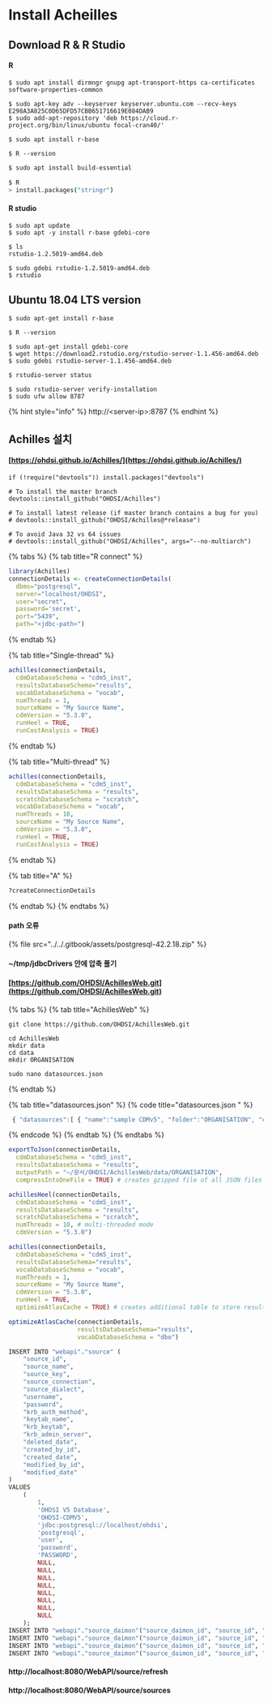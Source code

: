 # Install Acheilles

## Download R & R Studio

#### R

```
$ sudo apt install dirmngr gnupg apt-transport-https ca-certificates software-properties-common

$ sudo apt-key adv --keyserver keyserver.ubuntu.com --recv-keys E298A3A825C0D65DFD57CBB651716619E084DAB9
$ sudo add-apt-repository 'deb https://cloud.r-project.org/bin/linux/ubuntu focal-cran40/'

$ sudo apt install r-base

$ R --version
```

```bash
$ sudo apt install build-essential

$ R
> install.packages("stringr")
```

#### R studio

```text
$ sudo apt update
$ sudo apt -y install r-base gdebi-core

$ ls
rstudio-1.2.5019-amd64.deb

$ sudo gdebi rstudio-1.2.5019-amd64.deb
$ rstudio
```

## Ubuntu 18.04 LTS version

```text
$ sudo apt-get install r-base

$ R --version

$ sudo apt-get install gdebi-core
$ wget https://download2.rstudio.org/rstudio-server-1.1.456-amd64.deb
$ sudo gdebi rstudio-server-1.1.456-amd64.deb

$ rstudio-server status

$ sudo rstudio-server verify-installation
$ sudo ufw allow 8787
```

{% hint style="info" %}
http://&lt;server-ip&gt;:8787
{% endhint %}

## Achilles 설치 

#### [https://ohdsi.github.io/Achilles/](https://ohdsi.github.io/Achilles/)

```text
if (!require("devtools")) install.packages("devtools")

# To install the master branch
devtools::install_github("OHDSI/Achilles")

# To install latest release (if master branch contains a bug for you)
# devtools::install_github("OHDSI/Achilles@*release")  

# To avoid Java 32 vs 64 issues 
# devtools::install_github("OHDSI/Achilles", args="--no-multiarch")  
```

{% tabs %}
{% tab title="R connect" %}
```r
library(Achilles)
connectionDetails <- createConnectionDetails(
  dbms="postgresql", 
  server="localhost/OHDSI", 
  user="secret", 
  password='secret', 
  port="5439",
  path="<jdbc-path>")
```
{% endtab %}

{% tab title="Single-thread" %}
```r
achilles(connectionDetails, 
  cdmDatabaseSchema = "cdm5_inst", 
  resultsDatabaseSchema="results",
  vocabDatabaseSchema = "vocab",
  numThreads = 1,
  sourceName = "My Source Name", 
  cdmVersion = "5.3.0",
  runHeel = TRUE,
  runCostAnalysis = TRUE)
```
{% endtab %}

{% tab title="Multi-thread" %}
```r
achilles(connectionDetails, 
  cdmDatabaseSchema = "cdm5_inst", 
  resultsDatabaseSchema = "results",
  scratchDatabaseSchema = "scratch",
  vocabDatabaseSchema = "vocab",
  numThreads = 10,
  sourceName = "My Source Name", 
  cdmVersion = "5.3.0",
  runHeel = TRUE,
  runCostAnalysis = TRUE)
```
{% endtab %}

{% tab title="A" %}
```r
?createConnectionDetails
```
{% endtab %}
{% endtabs %}

#### path 오류 

{% file src="../../.gitbook/assets/postgresql-42.2.18.zip" %}

#### ~/tmp/jdbcDrivers 안에 압축 풀기 



#### [https://github.com/OHDSI/AchillesWeb.git](https://github.com/OHDSI/AchillesWeb.git)

{% tabs %}
{% tab title="AchillesWeb" %}
```text
git clone https://github.com/OHDSI/AchillesWeb.git

cd AchillesWeb
mkdir data
cd data
mkdir ORGANISATION

sudo nano datasources.json

```
{% endtab %}

{% tab title="datasources.json" %}
{% code title="datasources.json " %}
```javascript
 { "datasources":[ { "name":"sample CDMv5", "folder":"ORGANISATION", "cdmVersion": 5 } ] } 

```
{% endcode %}
{% endtab %}
{% endtabs %}

```r
exportToJson(connectionDetails, 
  cdmDatabaseSchema = "cdm5_inst", 
  resultsDatabaseSchema = "results", 
  outputPath = "~/문서/OHDSI/AchillesWeb/data/ORGANISATION", 
  compressIntoOneFile = TRUE) # creates gzipped file of all JSON files
```

```r
achillesHeel(connectionDetails, 
  cdmDatabaseSchema = "cdm5_inst", 
  resultsDatabaseSchema = "results", 
  scratchDatabaseSchema = "scratch",
  numThreads = 10, # multi-threaded mode
  cdmVersion = "5.3.0")
```

```r
achilles(connectionDetails, 
  cdmDatabaseSchema = "cdm5_inst", 
  resultsDatabaseSchema="results",
  vocabDatabaseSchema = "vocab",
  numThreads = 1,
  sourceName = "My Source Name", 
  cdmVersion = "5.3.0",
  runHeel = TRUE,
  optimizeAtlasCache = TRUE) # creates additional table to store results for Atlas cache
```

```r
optimizeAtlasCache(connectionDetails,
                   resultsDatabaseSchema="results",
                   vocabDatabaseSchema = "dbo")   
```

```r
INSERT INTO "webapi"."source" (
    "source_id",
    "source_name",
    "source_key",
    "source_connection",
    "source_dialect",
    "username",
    "password",
    "krb_auth_method",
    "keytab_name",
    "krb_keytab",
    "krb_admin_server",
    "deleted_date",
    "created_by_id",
    "created_date",
    "modified_by_id",
    "modified_date" 
)
VALUES
    (
        1,
        'OHDSI V5 Database',
        'OHDSI-CDMV5',
        'jdbc:postgresql://localhost/ohdsi',
        'postgresql',
        'user',
        'password',
        'PASSWORD',
        NULL,
        NULL,
        NULL,
        NULL,
        NULL,
        NULL,
        NULL,
        NULL 
    );
INSERT INTO "webapi"."source_daimon"("source_daimon_id", "source_id", "daimon_type", "table_qualifier", "priority") VALUES (1, 1, 0, 'cdm', 2);
INSERT INTO "webapi"."source_daimon"("source_daimon_id", "source_id", "daimon_type", "table_qualifier", "priority") VALUES (2, 1, 1, 'cdm', 2);
INSERT INTO "webapi"."source_daimon"("source_daimon_id", "source_id", "daimon_type", "table_qualifier", "priority") VALUES (3, 1, 2, 'results', 2);
INSERT INTO "webapi"."source_daimon"("source_daimon_id", "source_id", "daimon_type", "table_qualifier", "priority") VALUES (4, 1, 5, 'temp', 2);
```

#### http://localhost:8080/WebAPI/source/refresh

#### http://localhost:8080/WebAPI/source/sources

